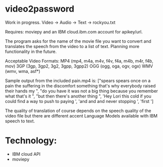 # video2password

Work in progress.  Video -> Audio -> Text -> rockyou.txt  

Requires: moviepy and an IBM cloud.ibm.com account for apikey/url.

The program asks for the name of the movie file you want to convert and translates the speech from the video to a list of text.  Planning more functionality in the future.  

Acceptable Video Formats:
        MP4 (mp4, m4a, m4v, f4v, f4a, m4b, m4r, f4b, mov)
        3GP (3gp, 3gp2, 3g2, 3gpp, 3gpp2)
        OGG (ogg, oga, ogv, ogx)
        WMV (wmv, wma, asf*)

Sample output from the included pain.mp4 is: ["spears spears once on a pain the suffering in the discomfort something that's why everybody raised their hands my ", "do you have it was not a big thing because you remember what that's it ", "but then there's another thing ", 'Hey Lori this cold if you could find a way to push to paying ', 'and and and never stopping ', 'first ']

The quality of translation of course depends on the speech quality of the video file but there are different accent Language Models available with IBM speech to text.

# Technology:
* IBM cloud API
* moviepy

